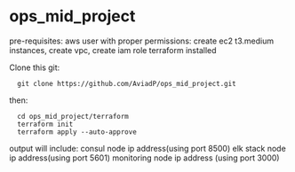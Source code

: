 # ops_mid_project
pre-requisites:
aws user with proper permissions: create ec2 t3.medium instances, create vpc, create iam role
terraform installed

Clone this git:
```
  git clone https://github.com/AviadP/ops_mid_project.git
```

then:
```
  cd ops_mid_project/terraform
  terraform init
  terraform apply --auto-approve  
```

output will include:
  consul node ip address(using port 8500)
  elk stack node ip address(using port 5601)
  monitoring node ip address (using port 3000)

